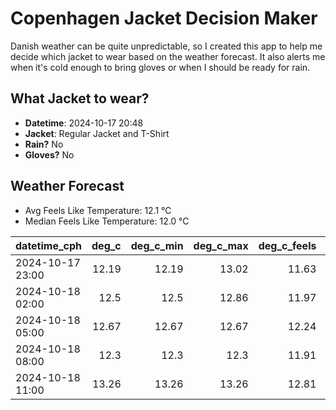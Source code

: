 
# Copenhagen Jacket Decision Maker

Danish weather can be quite unpredictable, so I created this app to help me decide which jacket to wear based on the weather forecast. 
It also alerts me when it's cold enough to bring gloves or when I should be ready for rain.

## What Jacket to wear?

- **Datetime**: 2024-10-17 20:48
- **Jacket**: Regular Jacket and T-Shirt
- **Rain?** No
- **Gloves?** No

## Weather Forecast
- Avg Feels Like Temperature: 12.1 °C
- Median Feels Like Temperature: 12.0 °C

| datetime_cph     |   deg_c |   deg_c_min |   deg_c_max |   deg_c_feels | weather   | wind   | rain   |
|:-----------------|--------:|------------:|------------:|--------------:|:----------|:-------|:-------|
| 2024-10-17 23:00 |   12.19 |       12.19 |       13.02 |         11.63 | Clouds    | High   | None   |
| 2024-10-18 02:00 |   12.5  |       12.5  |       12.86 |         11.97 | Clouds    | Medium | None   |
| 2024-10-18 05:00 |   12.67 |       12.67 |       12.67 |         12.24 | Clouds    | Low    | None   |
| 2024-10-18 08:00 |   12.3  |       12.3  |       12.3  |         11.91 | Clouds    | Low    | None   |
| 2024-10-18 11:00 |   13.26 |       13.26 |       13.26 |         12.81 | Clouds    | Low    | None   |
        